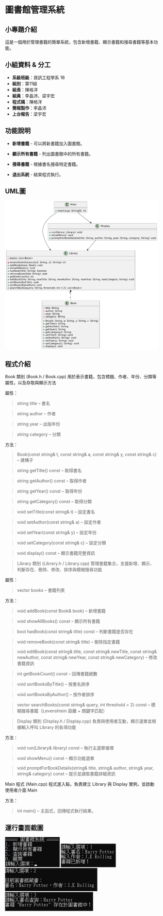 # 圖書館管理系統

##  小專題介紹
這是一個用於管理書籍的簡單系統，包含新增書籍、顯示書籍和搜尋書籍等基本功能。

## 小組資料 & 分工

- **系級班級**：資訊工程學系 1B  
- **組別**：第11組  
- **組長**：陳格洋  
- **組員**：李晶沛、梁宇宏  
- **程式碼**：陳格洋
- **簡報製作**：李晶沛
- **上台報告**：梁宇宏

##  功能說明

- **新增書籍** - 可以將新書籍加入圖書館。

- **顯示所有書籍** - 列出圖書館中的所有書籍。

- **搜尋書籍** - 根據書名搜尋特定書籍。

- **退出系統** - 結束程式執行。

## UML圖

![image](readme_repository/UML.png)

## 程式介紹
Book 類別 (Book.h / Book.cpp)
用於表示書籍，包含標題、作者、年份、分類等屬性，以及存取與顯示方法

屬性：

> string title – 書名

> string author – 作者

> string year – 出版年份

> string category – 分類

方法：

> Book(const string& t, const string& a, const string& y, const string& c) – 建構子

> string getTitle() const – 取得書名

> string getAuthor() const – 取得作者

> string getYear() const – 取得年份

> string getCategory() const – 取得分類

> void setTitle(const string& t) – 設定書名

> void setAuthor(const string& a) – 設定作者

> void setYear(const string& y) – 設定年份

> void setCategory(const string& c) – 設定分類

> void display() const – 顯示書籍完整資訊

> Library 類別 (Library.h / Library.cpp)
管理書籍集合，支援新增、顯示、判斷存在、刪除、修改、排序與模糊搜尋功能

屬性：

> vector<Book> books – 書籍列表

方法：

> void addBook(const Book& book) – 新增書籍

> void showAllBooks() const – 顯示所有書籍

> bool hasBook(const string& title) const – 判斷書籍是否存在

> void removeBook(const string& title) – 刪除指定書籍

> void editBook(const string& title, const string& newTitle, const string& newAuthor, const string& newYear, const string& newCategory) – 修改書籍資訊

> int getBookCount() const – 回傳書籍總數

> void sortBooksByTitle() – 按書名排序

> void sortBooksByAuthor() – 按作者排序

> vector<Book> searchBooks(const string& query, int threshold = 2) const – 模糊搜尋書籍（Levenshtein 距離 + 關鍵字匹配）

> Display 類別 (Display.h / Display.cpp)
負責與使用者互動，顯示選單並根據輸入呼叫 Library 的各項功能

方法：

> void run(Library& library) const – 執行主選單循環

> void showMenu() const – 顯示功能選單

> void promptForBookDetails(string& title, string& author, string& year, string& category) const – 提示並讀取書籍詳細資訊

Main 程式 (Main.cpp)
程式進入點，負責建立 Library 與 Display 實例，並啟動使用者介面 Main

方法：

> int main() – 主函式，回傳程式執行結果。


## 運行畫面截圖

![image](readme_repository/運行畫面.png)
![image](readme_repository/1.png)
![image](readme_repository/2.png)
![image](readme_repository/3.png)


